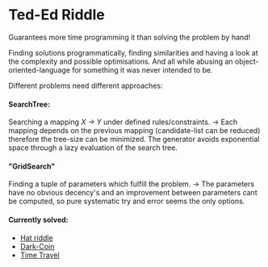 # Ted-Ed Riddle

Guarantees more time programming it than solving the problem by hand!


Finding solutions programmatically, finding similarities and having a look at the complexity and possible optimisations.
 And all while abusing an object-oriented-language for something it was never intended to be.

Different problems need different approaches:

#### SearchTree:
Searching a mapping *X → Y* under defined rules/constraints.
→ Each mapping depends on the previous mapping (candidate-list can be reduced) therefore the tree-size can be minimized.
The generator avoids exponential space through a lazy evaluation of the search tree.

#### "GridSearch"
Finding a tuple of parameters which fulfill the problem.
→ The parameters have no obvious decency's and an improvement between parameters cant be computed,
 so pure systematic try and error seems the only options.


#### Currently solved:

- [Hat riddle](https://www.youtube.com/watch?v=auhrB0bSTEo)
- [Dark-Coin](https://www.youtube.com/watch?v=pnSw8g3DPHw&list=PLJicmE8fK0EiFRt1Hm5a_7SJFaikIFW30&index=22)
- [Time Travel](https://www.youtube.com/watch?v=ukUPojrPFPA&list=PLJicmE8fK0EiFRt1Hm5a_7SJFaikIFW30&index=33)